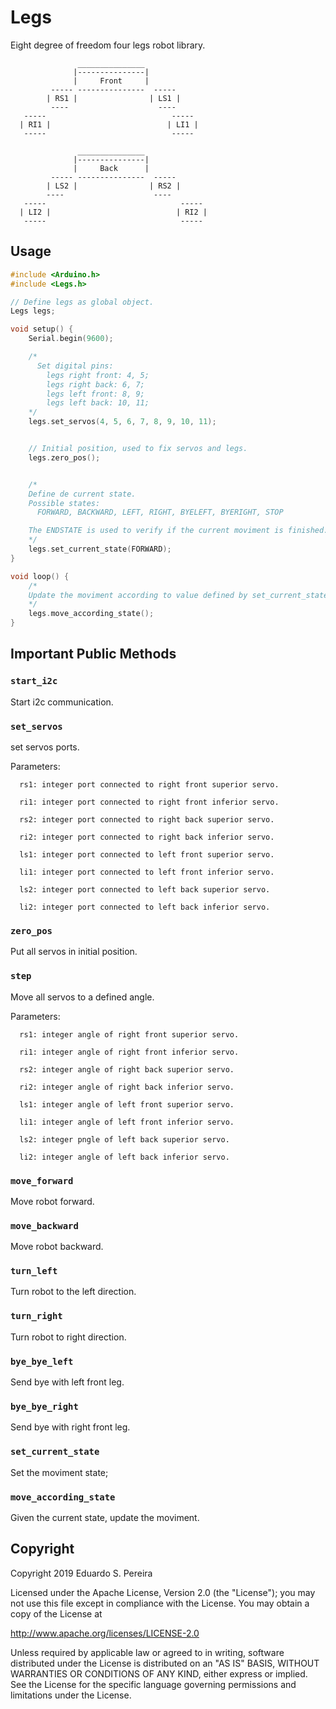 # Legs

Eight degree of freedom four legs robot library.


```
               _______________
              |---------------|
              |     Front     |
         ----- ---------------  -----
        | RS1 |                | LS1 |
         ----                    ----
   -----                            -----
  | RI1 |                          | LI1 |
   -----                            -----

               _______________
              |---------------|
              |     Back      |
         ----- ---------------  -----
        | LS2 |                | RS2 |
        ----                    ----
   -----                              -----
  | LI2 |                            | RI2 |
   -----                              -----
```


## Usage

```C
#include <Arduino.h>
#include <Legs.h>

// Define legs as global object.
Legs legs;

void setup() {
    Serial.begin(9600);

    /*
      Set digital pins:
        legs right front: 4, 5;
        legs right back: 6, 7;
        legs left front: 8, 9;
        legs left back: 10, 11;
    */
    legs.set_servos(4, 5, 6, 7, 8, 9, 10, 11);


    // Initial position, used to fix servos and legs.
    legs.zero_pos();


    /*
    Define de current state.
    Possible states:
      FORWARD, BACKWARD, LEFT, RIGHT, BYELEFT, BYERIGHT, STOP

    The ENDSTATE is used to verify if the current moviment is finished.
    */
    legs.set_current_state(FORWARD);
}

void loop() {
    /*
    Update the moviment according to value defined by set_current_state method.
    */
    legs.move_according_state();
}
```

## Important Public Methods


### `start_i2c`
Start i2c communication.

### `set_servos`

  set servos ports.

  Parameters:

      rs1: integer port connected to right front superior servo.

      ri1: integer port connected to right front inferior servo.

      rs2: integer port connected to right back superior servo.

      ri2: integer port connected to right back inferior servo.

      ls1: integer port connected to left front superior servo.

      li1: integer port connected to left front inferior servo.

      ls2: integer port connected to left back superior servo.
      
      li2: integer port connected to left back inferior servo.

### `zero_pos`
  Put all servos in initial position.

### `step`
  Move all servos to a defined angle.

  Parameters:

      rs1: integer angle of right front superior servo.

      ri1: integer angle of right front inferior servo.

      rs2: integer angle of right back superior servo.

      ri2: integer angle of right back inferior servo.

      ls1: integer angle of left front superior servo.

      li1: integer angle of left front inferior servo.

      ls2: integer pngle of left back superior servo.

      li2: integer angle of left back inferior servo.

### `move_forward`
  Move robot forward.

### `move_backward`
  Move robot backward.

### `turn_left`
  Turn robot to the left direction.

### `turn_right`

  Turn robot to right direction.

### `bye_bye_left`
  Send bye with left front leg.

### `bye_bye_right`
  Send bye with right front leg.

### `set_current_state`
  Set the moviment state;

### `move_according_state`
  Given the current state, update the moviment.


## Copyright

Copyright 2019 Eduardo S. Pereira

Licensed under the Apache License, Version 2.0 (the "License");
you may not use this file except in compliance with the License.
You may obtain a copy of the License at

http://www.apache.org/licenses/LICENSE-2.0

Unless required by applicable law or agreed to in writing, software
distributed under the License is distributed on an "AS IS" BASIS,
WITHOUT WARRANTIES OR CONDITIONS OF ANY KIND, either express or implied.
See the License for the specific language governing permissions and
limitations under the License.
